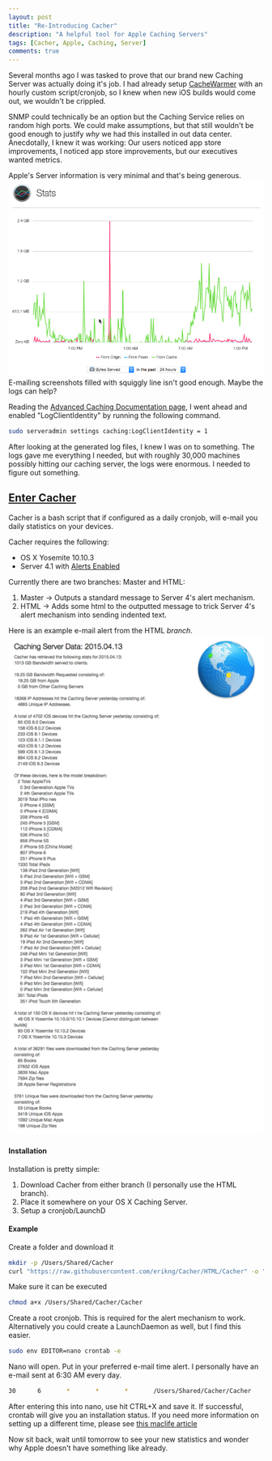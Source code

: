 ```yaml
---
layout: post
title: "Re-Introducing Cacher"
description: "A helpful tool for Apple Caching Servers"
tags: [Cacher, Apple, Caching, Server]
comments: true
---
```


Several months ago I was tasked to prove that our brand new Caching Server was actually doing it's job. I had already setup [CacheWarmer](http://blog.fraserhess.com/2014/12/introducing-cachewarmer.html) with an hourly custom script/cronjob, so I knew when new iOS builds would come out, we wouldn't be crippled.

SNMP could technically be an option but the Caching Service relies on random high ports. We could make assumptions, but that still wouldn't be good enough to justify _why_ we had this installed in out data center. Anecdotally, I knew it was working: Our users noticed app store improvements, I noticed app store improvements, but our executives wanted metrics.

Apple's Server information is very minimal and that's being generous.
![Cacher Example](/images/SoInformative.png)
E-mailing screenshots filled with squiggly line isn't good enough. Maybe the logs can help?

Reading the [Advanced Caching Documentation page](http://help.apple.com/serverapp/mac/4.0/#/apd5E1AD52E-012B-4A41-8F21-8E9EDA56583A), I went ahead and enabled "LogClientIdentity" by running the following command.

```bash
sudo serveradmin settings caching:LogClientIdentity = 1
```

After looking at the generated log files, I knew I was on to something. The logs gave me everything I needed, but with roughly 30,000 machines possibly hitting our caching server, the logs were enormous. I needed to figure out something.

## [Enter Cacher](https://github.com/erikng/Cacher)

Cacher is a bash script that if configured as a daily cronjob, will e-mail you daily statistics on your devices.

Cacher requires the following:

- OS X Yosemite 10.10.3
- Server 4.1 with [Alerts Enabled](http://krypted.com/mac-os-x/configure-alerts-in-os-x-yosemite-server/)

Currently there are two branches: Master and HTML:

1. Master -> Outputs a standard message to Server 4's alert mechanism.
2. HTML -> Adds some html to the outputted message to trick Server 4's alert mechanism into sending indented text.

Here is an example e-mail alert from the HTML _branch_.
![Cacher Example](/images/Cacher_Example.png)

#### Installation
Installation is pretty simple:

1. Download Cacher from either branch (I personally use the HTML branch).
2. Place it somewhere on your OS X Caching Server.
3. Setup a cronjob/LaunchD

#### Example
Create a folder and download it

```bash
mkdir -p /Users/Shared/Cacher
curl "https://raw.githubusercontent.com/erikng/Cacher/HTML/Cacher" -o "/Users/Shared/Cacher/Cacher"
```

Make sure it can be executed

```bash
chmod a+x /Users/Shared/Cacher/Cacher
```

Create a root cronjob. This is required for the alert mechanism to work. Alternatively you could create a LaunchDaemon as well, but I find this easier.

```bash
sudo env EDITOR=nano crontab -e
```

Nano will open. Put in your preferred e-mail time alert. I personally have an e-mail sent at 6:30 AM every day.

```bash
30      6       *       *       *       /Users/Shared/Cacher/Cacher
```

After entering this into nano, use hit CTRL+X and save it. If successful, crontab will give you an installation status. If you need more information on setting up a different time, please see [this maclife article](http://www.maclife.com/article/columns/terminal_101_creating_cron_jobs)

Now sit back, wait until tomorrow to see your new statistics and wonder why Apple doesn't have something like already.
